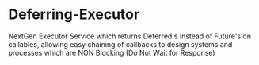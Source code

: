 Deferring-Executor
===========

NextGen Executor Service which returns Deferred's instead of Future's on callables, allowing easy chaining of callbacks to design systems and processes which are NON Blocking (Do Not Wait for Response) 